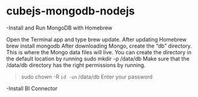 # cubejs-mongodb-nodejs
-Install and Run MongoDB with Homebrew

Open the Terminal app and type brew update.
After updating Homebrew brew install mongodb
After downloading Mongo, create the “db” directory. 
This is where the Mongo data files will live. You can create the directory in the default location by running sudo mkdir -p /data/db
Make sure that the /data/db directory has the right permissions by running.

> sudo chown -R `id -un` /data/db
> Enter your password

-Install BI Connector

